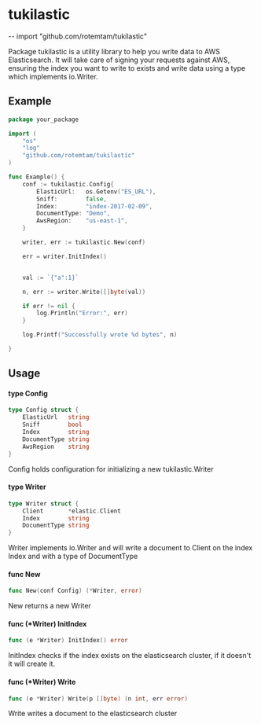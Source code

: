 # tukilastic
--
    import "github.com/rotemtam/tukilastic"

Package tukilastic is a utility library to help you write data to AWS
Elasticsearch. It will take care of signing your requests against AWS, ensuring
the index you want to write to exists and write data using a type which
implements io.Writer.

## Example

```go
package your_package

import (
	"os"
	"log"
	"github.com/rotemtam/tukilastic"
)

func Example() {
	conf := tukilastic.Config{
		ElasticUrl:   os.Getenv("ES_URL"),
		Sniff:        false,
		Index:        "index-2017-02-09",
		DocumentType: "Demo",
		AwsRegion:    "us-east-1",
	}

	writer, err := tukilastic.New(conf)

	err = writer.InitIndex()


	val := `{"a":1}`

	n, err := writer.Write([]byte(val))

	if err != nil {
		log.Println("Error:", err)
	}

	log.Printf("Successfully wrote %d bytes", n)

}

```

## Usage

#### type Config

```go
type Config struct {
	ElasticUrl   string
	Sniff        bool
	Index        string
	DocumentType string
	AwsRegion    string
}
```

Config holds configuration for initializing a new tukilastic.Writer

#### type Writer

```go
type Writer struct {
	Client       *elastic.Client
	Index        string
	DocumentType string
}
```

Writer implements io.Writer and will write a document to Client on the index
Index and with a type of DocumentType

#### func  New

```go
func New(conf Config) (*Writer, error)
```
New returns a new Writer

#### func (*Writer) InitIndex

```go
func (e *Writer) InitIndex() error
```
InitIndex checks if the index exists on the elasticsearch cluster, if it doesn't
it will create it.

#### func (*Writer) Write

```go
func (e *Writer) Write(p []byte) (n int, err error)
```
Write writes a document to the elasticsearch cluster
